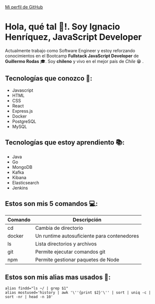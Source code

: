 [Mi perfil de GitHub](https://github.com/kiltro-dev)

# Hola, qué tal :wave:!. Soy Ignacio Henríquez, JavaScript Developer
 Actualmente trabajo como Software Engineer y estoy reforzando conocimientos en el Bootcamp **Fullstack JavaScript Developer** de **Guillermo Rodas** :mortar_board:. Soy **chileno** y vivo en el mejor país de _Chile_ :grin: .

## Tecnologías que conozco :hammer::
- Javascript
- HTML
- CSS
- React
- Express.js
- Docker
- PostgreSQL
- MySQL

## Tecnologías que estoy aprendiento :books::
- Java
- Go
- MongoDB
- Kafka
- Kibana
- Elasticsearch
- Jenkins


## Estos son mis 5 comandos :computer::
| Comando | Descripción                                 |
----------|---------------------------------------------|
| cd      | Cambia de directorio                        |
| docker  | Un runtime autosuficiente para contenedores |
| ls      | Lista directorios y archivos                |
| git     | Permite ejecutar comandos git               |
| npm     | Permite gestionar paquetes de Node          |


## Estos son mis alias mas usados :monkey::
```
alias findd="ls ~/ | grep $1"
alias mostused='history | awk '\''{print $2}'\'' | sort | uniq -c | sort -nr | head -n 10'
```